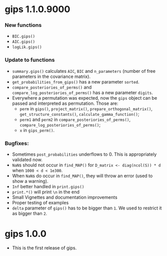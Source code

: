 # gips 1.1.0.9000

### New functions

-   `BIC.gips()`
-   `AIC.gips()`
-   `logLik.gips()`

### Update to functions

-   `summary.gips()` calculates `AIC`, `BIC` and `n_parameters` (number of free parameters in the covariance matrix).
-   `get_probabilities_from_gips()` has a new parameter `sorted`.
-   `compare_posteriories_of_perms()` and `compare_log_posteriories_of_perms()` has a new parameter `digits`.
-   Everywhere a permutation was expected, now the `gips` object can be passed and interpreted as permutation. Those are:
    -   `perm` in `gips()`, `project_matrix()`, `prepare_orthogonal_matrix()`, `get_structure_constants()`, `calculate_gamma_function()`;
    -   `perm1` and `perm2` in `compare_posteriories_of_perms()`, `compare_log_posteriories_of_perms()`;
    -   `x` in `gips_perm()`.

### Bugfixes:

-   Sometimes `post_probabilities` underflows to 0. This is appropriately validated now.
-   `NaN`s should not occur in `find_MAP()` for `D_matrix <- diag(ncol(S)) * d` when `1000 < d < 1e300`.
-   When `NaN`s do occur in `find_MAP()`, they will throw an error (used to show a warning).
-   `Inf` better handled in `print.gips()`
-   `print.*()` will print `\n` in the end
-   Small Vignettes and documentation improvements
-   Proper testing of examples
-   `delta` parameter of `gips()` has to be bigger than `1`. We used to restrict it as bigger than `2`.

# gips 1.0.0

-   This is the first release of gips.
